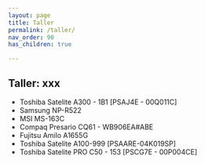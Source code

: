 ```yaml
---
layout: page
title: Taller
permalink: /taller/
nav_order: 90
has_children: true

---
```

Taller: xxx
--- 

* Toshiba Satelite A300 - 1B1 [PSAJ4E - 00Q011C]
* Samsung NP-R522 
* MSI MS-163C 
* Compaq Presario CQ61  - WB906EA#ABE
* Fujitsu  Amilo A1655G
* Toshiba Satelite  A100-999 [PSAARE-04K019SP]
* Toshiba Satelite PRO  C50   - 153 [PSCG7E - 00P004CE]

